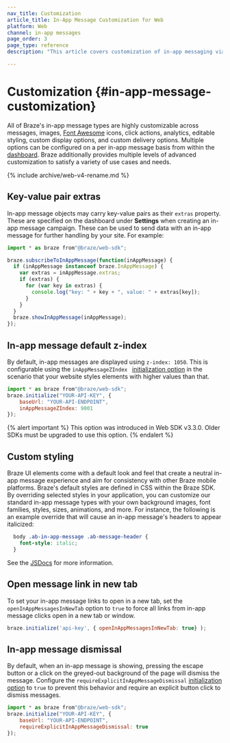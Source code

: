 ```yaml
---
nav_title: Customization
article_title: In-App Message Customization for Web
platform: Web
channel: in-app messages
page_order: 3
page_type: reference
description: "This article covers customization of in-app messaging via the Braze SDK."

---
```


# Customization {#in-app-message-customization}

All of Braze's in-app message types are highly customizable across messages, images, [Font Awesome][15] icons, click actions, analytics, editable styling, custom display options, and custom delivery options. Multiple options can be configured on a per in-app message basis from within the [dashboard]({{site.baseurl}}/user_guide/message_building_by_channel/in-app_messages/create/). Braze additionally provides multiple levels of advanced customization to satisfy a variety of use cases and needs.

{% include archive/web-v4-rename.md %}

## Key-value pair extras

In-app message objects may carry key-value pairs as their `extras` property. These are specified on the dashboard under **Settings** when creating an in-app message campaign. These can be used to send data with an in-app message for further handling by your site. For example:

```javascript
import * as braze from"@braze/web-sdk";

braze.subscribeToInAppMessage(function(inAppMessage) {
  if (inAppMessage instanceof braze.InAppMessage) {
    var extras = inAppMessage.extras;
    if (extras) {
      for (var key in extras) {
        console.log("key: " + key + ", value: " + extras[key]);
      }
    }
  }
  braze.showInAppMessage(inAppMessage);
});
```

## In-app message default z-index

By default, in-app messages are displayed using `z-index: 1050`. This is configurable using the `inAppMessageZIndex ` [initialization option][41] in the scenario that your website styles elements with higher values than that.

```javascript
import * as braze from"@braze/web-sdk";
braze.initialize("YOUR-API-KEY", {
    baseUrl: "YOUR-API-ENDPOINT",
    inAppMessageZIndex: 9001
});
```

{% alert important %}
This option was introduced in Web SDK v3.3.0. Older SDKs must be upgraded to use this option.
{% endalert %}

## Custom styling

Braze UI elements come with a default look and feel that create a neutral in-app message experience and aim for consistency with other Braze mobile platforms. Braze's default styles are defined in CSS within the Braze SDK. By overriding selected styles in your application, you can customize our standard in-app message types with your own background images, font families, styles, sizes, animations, and more. For instance, the following is an example override that will cause an in-app message's headers to appear italicized:

```css
  body .ab-in-app-message .ab-message-header {
    font-style: italic;
  }
```

See the [JSDocs][2] for more information.

## Open message link in new tab

To set your in-app message links to open in a new tab, set the `openInAppMessagesInNewTab` option to `true` to force all links from in-app message clicks open in a new tab or window.

```javascript
braze.initialize('api-key', { openInAppMessagesInNewTab: true} );
```

## In-app message dismissal

By default, when an in-app message is showing, pressing the escape button or a click on the greyed-out background of the page will dismiss the message. Configure the `requireExplicitInAppMessageDismissal` [initialization option][41] to `true` to prevent this behavior and require an explicit button click to dismiss messages. 

```javascript
import * as braze from"@braze/web-sdk";
braze.initialize("YOUR-API-KEY", {
    baseUrl: "YOUR-API-ENDPOINT",
    requireExplicitInAppMessageDismissal: true
});
```

[2]: https://js.appboycdn.com/web-sdk/latest/doc/ab.InAppMessage.html
[15]: https://fontawesome.com/?from=io
[41]: https://js.appboycdn.com/web-sdk/latest/doc/modules/braze.html#initializationoptions
